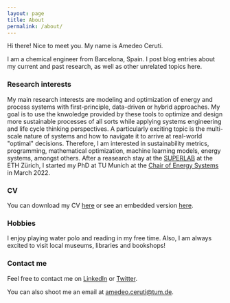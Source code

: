```yaml
---
layout: page
title: About
permalink: /about/
---
```


Hi there! Nice to meet you. My name is Amedeo Ceruti. 

I am a chemical engineer from Barcelona, Spain. I post blog entries about my current and past research, as well as other unrelated topics here.

### Research interests

My main research interests are modeling and optimization of energy and process systems with first-principle, data-driven or hybrid approaches. My goal is to use the knwoledge provided by these tools to optimize and design more sustainable processes of all sorts while applying systems engineering and life cycle thinking perspectives. A particularly exciting topic is the multi-scale nature of systems and how to navigate it to arrive at real-world "optimal" decisions. Therefore, I am interested in sustainability metrics, programming, mathematical optimization, machine learning models, energy systems, amongst others. After a reasearch stay at the [SUPERLAB](https://superlab.ethz.ch/) at the ETH Zürich, I started my PhD at TU Munich at the [Chair of Energy Systems](https://www.epe.ed.tum.de/en/es/homepage/) in March 2022.

### CV

You can download my CV [here](https://ddceruti.github.io/images/CV_Amedeo_Ceruti.pdf) or see an embedded version [here](https://ddceruti.github.io/cv/).

### Hobbies

I enjoy playing water polo and reading in my free time. Also, I am always excited to visit local museums, libraries and bookshops!

### Contact me

Feel free to contact me on [LinkedIn](https://www.linkedin.com/in/amedeoceruti) or [Twitter](https://twitter.com/AmedeoCeruti). 

You can also shoot me an email at [amedeo.ceruti@tum.de](mailto:amedeo.ceruti@tum.de).

